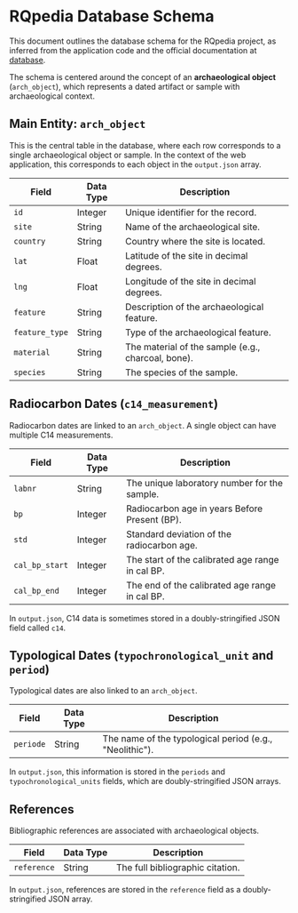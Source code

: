 # RQpedia Database Schema

This document outlines the database schema for the RQpedia project, as inferred from the application code and the official documentation at [database](./database).

The schema is centered around the concept of an **archaeological object** (`arch_object`), which represents a dated artifact or sample with archaeological context.

## Main Entity: `arch_object`

This is the central table in the database, where each row corresponds to a single archaeological object or sample. In the context of the web application, this corresponds to each object in the `output.json` array.

| Field | Data Type | Description |
|---|---|---|
| `id` | Integer | Unique identifier for the record. |
| `site` | String | Name of the archaeological site. |
| `country` | String | Country where the site is located. |
| `lat` | Float | Latitude of the site in decimal degrees. |
| `lng` | Float | Longitude of the site in decimal degrees. |
| `feature` | String | Description of the archaeological feature. |
| `feature_type` | String | Type of the archaeological feature. |
| `material` | String | The material of the sample (e.g., charcoal, bone). |
| `species` | String | The species of the sample. |

## Radiocarbon Dates (`c14_measurement`)

Radiocarbon dates are linked to an `arch_object`. A single object can have multiple C14 measurements.

| Field | Data Type | Description |
|---|---|---|
| `labnr` | String | The unique laboratory number for the sample. |
| `bp` | Integer | Radiocarbon age in years Before Present (BP). |
| `std` | Integer | Standard deviation of the radiocarbon age. |
| `cal_bp_start`| Integer | The start of the calibrated age range in cal BP. |
| `cal_bp_end` | Integer | The end of the calibrated age range in cal BP. |

In `output.json`, C14 data is sometimes stored in a doubly-stringified JSON field called `c14`.

## Typological Dates (`typochronological_unit` and `period`)

Typological dates are also linked to an `arch_object`.

| Field | Data Type | Description |
|---|---|---|
| `periode` | String | The name of the typological period (e.g., "Neolithic"). |

In `output.json`, this information is stored in the `periods` and `typochronological_units` fields, which are doubly-stringified JSON arrays.

## References

Bibliographic references are associated with archaeological objects.

| Field | Data Type | Description |
|---|---|---|
| `reference` | String | The full bibliographic citation. |

In `output.json`, references are stored in the `reference` field as a doubly-stringified JSON array.
